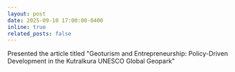 ```yaml
---
layout: post
date: 2025-09-10 17:00:00-0400
inline: true
related_posts: false
---
```


Presented the article titled "Geoturism and Entrepreneurship: Policy-Driven Development in the Kutralkura UNESCO Global Geopark"

